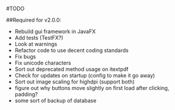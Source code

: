#TODO

##Required for v2.0.0:

- Rebuild gui framework in JavaFX
- Add tests (TestFX?)
- Look at warnings
- Refactor code to use decent coding standards
- Fix bugs
- Fix unicode characters
- Sort out deprecated method usage on itextpdf
- Check for updates on startup (config to make it go away)
- Sort out image scaling for highdpi (support both)
- figure out why buttons move slightly on first load after clicking, padding?
- some sort of backup of database